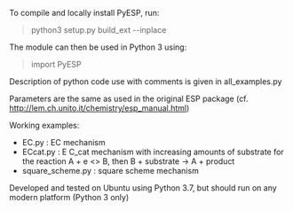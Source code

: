 To compile and locally install PyESP, run:
> python3 setup.py build_ext --inplace

The module can then be used in Python 3 using:
> import PyESP

Description of python code use with comments is given in all_examples.py

Parameters are the same as used in the original ESP package (cf. http://lem.ch.unito.it/chemistry/esp_manual.html)

Working examples:
- EC.py : EC mechanism
- ECcat.py : E C_cat mechanism with increasing amounts of substrate for the reaction A + e <> B, then B + substrate -> A + product
- square_scheme.py : square scheme mechanism

Developed and tested on Ubuntu using Python 3.7, but should run on any modern platform (Python 3 only)